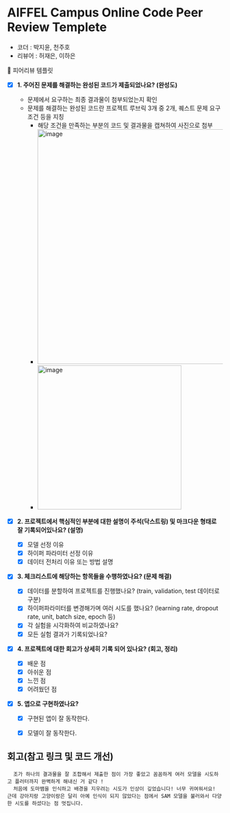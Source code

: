 # AIFFEL Campus Online Code Peer Review Templete
- 코더 : 박지윤, 천주호
- 리뷰어 : 허재은, 이하은


<aside>
🤔 피어리뷰 템플릿

- [x]  **1. 주어진 문제를 해결하는 완성된 코드가 제출되었나요? (완성도)**
    - 문제에서 요구하는 최종 결과물이 첨부되었는지 확인
    - 문제를 해결하는 완성된 코드란 프로젝트 루브릭 3개 중 2개, 
    퀘스트 문제 요구조건 등을 지칭
        - 해당 조건을 만족하는 부분의 코드 및 결과물을 캡쳐하여 사진으로 첨부
        - <img width="547" alt="image" src="https://github.com/user-attachments/assets/96711162-c725-43ea-b81c-520aa666ec5a" />
        - <img width="336" alt="image" src="https://github.com/user-attachments/assets/4f13ef39-011f-4448-a21f-66cf3ae495d3" />



- [x]  **2. 프로젝트에서 핵심적인 부분에 대한 설명이 주석(닥스트링) 및 마크다운 형태로 잘 기록되어있나요? (설명)**
    - [x]  모델 선정 이유
    - [x]  하이퍼 파라미터 선정 이유
    - [x]  데이터 전처리 이유 또는 방법 설명

- [x]  **3. 체크리스트에 해당하는 항목들을 수행하였나요? (문제 해결)**
    - [x]  데이터를 분할하여 프로젝트를 진행했나요? (train, validation, test 데이터로 구분)
    - [x]  하이퍼파라미터를 변경해가며 여러 시도를 했나요? (learning rate, dropout rate, unit, batch size, epoch 등)
    - [x]  각 실험을 시각화하여 비교하였나요?
    - [x]  모든 실험 결과가 기록되었나요?

- [x]  **4. 프로젝트에 대한 회고가 상세히 기록 되어 있나요? (회고, 정리)**
    - [x]  배운 점
    - [x]  아쉬운 점
    - [x]  느낀 점
    - [x]  어려웠던 점

- [x]  **5.  앱으로 구현하였나요?**
    - [x]  구현된 앱이 잘 동작한다.
    - [x]  모델이 잘 동작한다.



# 회고(참고 링크 및 코드 개선)
```
  조가 하나의 결과물을 잘 조합해서 제출한 점이 가장 좋았고 꼼꼼하게 여러 모델을 시도하고 플러터까지 완벽하게 해내신 거 같다 !
  처음에 도마뱀을 인식하고 배경을 지우려는 시도가 인상이 깊었습니다! 너무 귀여워서요! 근데 강아지랑 고양이랑은 달리 아예 인식이 되지 않았다는 점에서 SAM 모델을 불러와서 다양한 시도를 하셨다는 점 멋집니다. 
```
